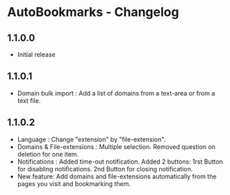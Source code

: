 # AutoBookmarks - Changelog

## 1.1.0.0
* Initial release

## 1.1.0.1
* Domain bulk import : Add a list of domains from a text-area or from a text file.

## 1.1.0.2
* Language : Change "extension" by "file-extension".
* Domains & File-extensions : Multiple selection. Removed question on deletion for one item.
* Notifications : Added time-out notification. Added 2 buttons: 1rst Button for disabling notifications. 2nd Button for closing notification.
* New feature: Add domains and file-extensions automatically from the pages you visit and bookmarking them.
